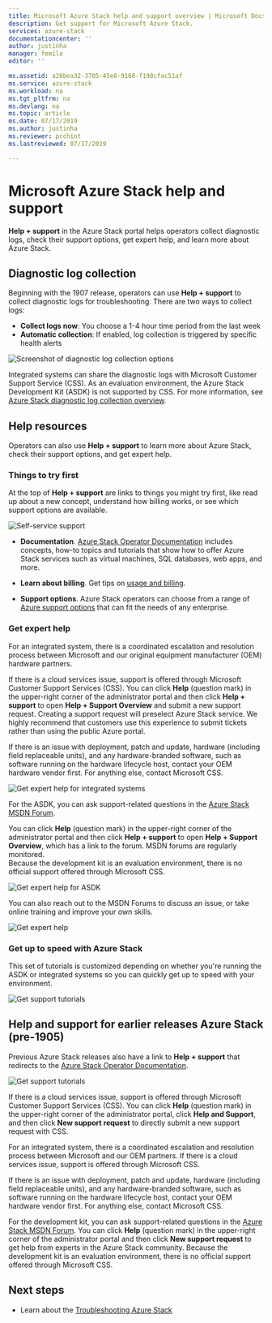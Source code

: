 ```yaml
---
title: Microsoft Azure Stack help and support overview | Microsoft Docs
description: Get support for Microsoft Azure Stack.
services: azure-stack
documentationcenter: ''
author: justinha
manager: femila
editor: ''

ms.assetid: a20bea32-3705-45e8-9168-f198cfac51af
ms.service: azure-stack
ms.workload: na
ms.tgt_pltfrm: na
ms.devlang: na
ms.topic: article
ms.date: 07/17/2019
ms.author: justinha
ms.reviewer: prchint
ms.lastreviewed: 07/17/2019

---
```

# Microsoft Azure Stack help and support

**Help + support** in the Azure Stack portal helps operators collect diagnostic logs, check their support options, get expert help, and learn more about Azure Stack. 

## Diagnostic log collection

Beginning with the 1907 release, operators can use **Help + support** to collect diagnostic logs for troubleshooting. There are two ways to collect logs:

- **Collect logs now**: You choose a 1-4 hour time period from the last week
- **Automatic collection**: If enabled, log collection is triggered by specific health alerts 

![Screenshot of diagnostic log collection options](media/azure-stack-automatic-log-collection/azure-stack-log-collection-overview.png)

Integrated systems can share the diagnostic logs with Microsoft Customer Support Service (CSS). As an evaluation environment, the Azure Stack Development Kit (ASDK) is not supported by CSS. For more information, see [Azure Stack diagnostic log collection overview](azure-stack-log-collection-overview.md).

## Help resources 

Operators can also use **Help + support** to learn more about Azure Stack, check their support options, and get expert help. 

### Things to try first

At the top of **Help + support** are links to things you might try first, like read up about a new concept, understand how billing works, or see which support options are available. 

![Self-service support](media/azure-stack-help-and-support/get-support-tiles.png)

- **Documentation**. [Azure Stack Operator Documentation](index.yml) includes concepts, how-to topics and tutorials that show how to offer Azure Stack services such as virtual machines, SQL databases, web apps, and more. 

- **Learn about billing**. Get tips on [usage and billing](azure-stack-billing-and-chargeback.md).

- **Support options**. Azure Stack operators can choose from a range of [Azure support options](https://aka.ms/azstacksupport) that can fit the needs of any enterprise. 

### Get expert help 

For an integrated system, there is a coordinated escalation and resolution process between Microsoft and our original equipment manufacturer (OEM) hardware partners.

If there is a cloud services issue, support is offered through Microsoft Customer Support Services (CSS). 
You can click **Help** (question mark) in the upper-right corner of the administrator portal and then click **Help + support** to open **Help + Support Overview** and submit a new support request. Creating a support request will preselect Azure Stack service. We highly recommend that customers use this experience to submit tickets rather than using the public Azure portal. 

If there is an issue with deployment, patch and update, hardware (including field replaceable units), and any hardware-branded software, such as software running on the hardware lifecycle host, contact your OEM hardware vendor first. 
For anything else, contact Microsoft CSS.

![Get expert help for integrated systems](media/azure-stack-help-and-support/get-support-integrated.png)

For the ASDK, you can ask support-related questions in the [Azure Stack MSDN Forum](https://social.msdn.microsoft.com/Forums/azure/home?forum=azurestack). 

You can click **Help** (question mark) in the upper-right corner of the administrator portal and then click **Help + support** to open **Help + Support Overview**, which has a link to the forum. 
MSDN forums are regularly monitored.  
Because the development kit is an evaluation environment, there is no official support offered through Microsoft CSS.

![Get expert help for ASDK](media/azure-stack-help-and-support/get-support-asdk.png)

You can also reach out to the MSDN Forums to discuss an issue, or take online training and improve your own skills. 

![Get expert help](media/azure-stack-help-and-support/get-support-cards.png)

### Get up to speed with Azure Stack

This set of tutorials is customized depending on whether you're running the ASDK or integrated systems so you can quickly get up to speed with your environment. 

![Get support tutorials](media/azure-stack-help-and-support/get-support-tutorials.png)

## Help and support for earlier releases Azure Stack (pre-1905)

Previous Azure Stack releases also have a link to **Help + support** that redirects to the [Azure Stack Operator Documentation](https://aka.ms/adminportaldocs).

![Get support tutorials](media/azure-stack-help-and-support/get-support-previous.png)

If there is a cloud services issue, support is offered through Microsoft Customer Support Services (CSS). 
You can click **Help** (question mark) in the upper-right corner of the administrator portal, click **Help and Support**, and then click **New support request** to directly submit a new support request with CSS.

For an integrated system, there is a coordinated escalation and resolution process between Microsoft and our OEM partners. 
If there is a cloud services issue, support is offered through Microsoft CSS. 

If there is an issue with deployment, patch and update, hardware (including field replaceable units), and any hardware-branded software, such as software running on the hardware lifecycle host, contact your OEM hardware vendor first. 
For anything else, contact Microsoft CSS.

For the development kit, you can ask support-related questions in the [Azure Stack MSDN Forum](https://social.msdn.microsoft.com/Forums/azure/home?forum=azurestack). 
You can click **Help** (question mark) in the upper-right corner of the administrator portal and then click **New support request** to get help from experts in the Azure Stack community.
Because the development kit is an evaluation environment, there is no official support offered through Microsoft CSS.

## Next steps

- Learn about the [Troubleshooting Azure Stack](azure-stack-troubleshooting.md)